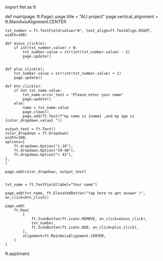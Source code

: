 import flet as ft



def main(page: ft.Page):
    page.title = "ALI project"
    page.vertical_alignment = ft.MainAxisAlignment.CENTER

    txt_number = ft.TextField(value="0", text_align=ft.TextAlign.RIGHT, width=100)

    def minus_click(e):
        if int(txt_number.value) > 0:
            txt_number.value = str(int(txt_number.value) - 1)
            page.update()


    def plus_click(e):
        txt_number.value = str(int(txt_number.value) + 1)
        page.update()

    def btn_click(e):
        if not txt_name.value:
            txt_name.error_text = "Please enter your name"
            page.update()
        else:
            name = txt_name.value
            page.clean()
            page.add(ft.Text(f"my name is {name} ,and my age is {color_dropdown.value} "))
    
    output_text = ft.Text()
    color_dropdown = ft.Dropdown(
    width=100,
    options=[
        ft.dropdown.Option("1-18"),
        ft.dropdown.Option("19-40"),
        ft.dropdown.Option("+ 41"),
    ],
    )

    page.add(color_dropdown, output_text)


    txt_name = ft.TextField(label="Your name")

    page.add(txt_name, ft.ElevatedButton("tap here to get answer !", on_click=btn_click))

    page.add(
        ft.Row(
            [
                ft.IconButton(ft.icons.REMOVE, on_click=minus_click),
                txt_number,
                ft.IconButton(ft.icons.ADD, on_click=plus_click),
            ],
            alignment=ft.MainAxisAlignment.CENTER,
        )
    )

ft.app(main)
